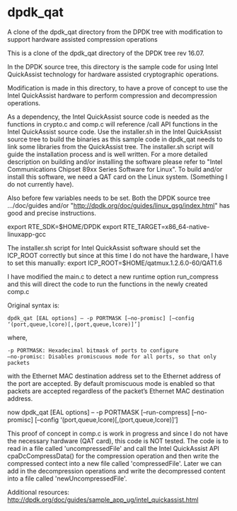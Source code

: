 # dpdk_qat
A clone of the dpdk_qat directory from the DPDK tree with modification to support hardware assisted compression operations

This is a clone of the dpdk_qat directory of the DPDK tree rev 16.07.

In the DPDK source tree, this directory is the sample code for using Intel 
QuickAssist technology for hardware assisted cryptographic operations.

Modification is made in this directory, to have a prove of concept to use the
Intel QuickAssist hardware to perform compression and decompression operations.

As a dependency, the Intel QuickAssist source code is needed as the functions
in crypto.c and comp.c will reference /call API functions in the Intel
QuickAssist source code.  Use the installer.sh in the Intel QuickAssist source
tree to build the binaries as this sample code in dpdk_qat needs to link some
libraries from the QuickAssist tree.  The installer.sh script will guide the
installation process and is well written.  For a more detailed description on
building and/or installing the software please refer to "Intel Communications
Chipset 89xx Series Software for Linux".  To build and/or install this
software, we need a QAT card on the Linux system. (Something I do not
currently have).

Also before few variables needs to be set.  Both the DPDK source tree
.../doc/guides and/or "http://dpdk.org/doc/guides/linux_gsg/index.html" has
good and precise instructions.

export RTE_SDK=$HOME/DPDK
export RTE_TARGET=x86_64-native-linuxapp-gcc

The installer.sh script for Intel QuickAssist software should set the ICP_ROOT
correctly but since at this time I do not have the hardware, I have to set
this manually:
export ICP_ROOT=$HOME/qatmux.1.2.6.0-60/QAT1.6

I have modified the main.c to detect a new runtime option run_compress and
this will direct the code to run the functions in the newly created comp.c

Original syntax is:

    dpdk_qat [EAL options] – -p PORTMASK [–no-promisc] [–config ‘(port,queue,lcore)[,(port,queue,lcore)]’]

where,

    -p PORTMASK: Hexadecimal bitmask of ports to configure
    –no-promisc: Disables promiscuous mode for all ports, so that only packets
with the Ethernet MAC destination address set to the Ethernet address of the
port are accepted. By default promiscuous mode is enabled so that packets are
accepted regardless of the packet’s Ethernet MAC destination address.

now 
    dpdk_qat [EAL options] – -p PORTMASK [–run-compress] [–no-promisc] [–config ‘(port,queue,lcore)[,(port,queue,lcore)]’]

This proof of concept in comp.c is work in progress and since I do not have
the necessary hardware (QAT card), this code is NOT tested.  The code is to
read in a file called 'uncompressedFile' and call the Intel QuickAssist API 
cpaDcCompressData() for the compression operation and then write the
compressed contect into a new file called 'compressedFile'.  Later we can add in the 
decompression operations and write the decompressed content into a file called 
'newUncompressedFile'. 


Additional resources:
http://dpdk.org/doc/guides/sample_app_ug/intel_quickassist.html
